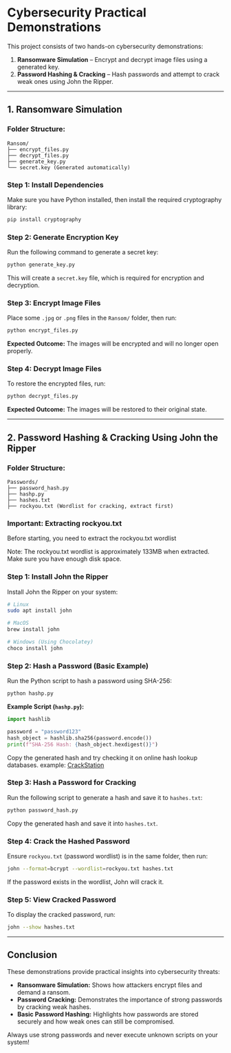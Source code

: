 # Cybersecurity Practical Demonstrations

This project consists of two hands-on cybersecurity demonstrations:
1. **Ransomware Simulation** – Encrypt and decrypt image files using a generated key.
2. **Password Hashing & Cracking** – Hash passwords and attempt to crack weak ones using John the Ripper.

---

## **1. Ransomware Simulation**

### **Folder Structure:**
```
Ransom/
├── encrypt_files.py
├── decrypt_files.py
├── generate_key.py
└── secret.key (Generated automatically)
```

### **Step 1: Install Dependencies**
Make sure you have Python installed, then install the required cryptography library:
```bash
pip install cryptography
```

### **Step 2: Generate Encryption Key**
Run the following command to generate a secret key:
```bash
python generate_key.py
```
This will create a `secret.key` file, which is required for encryption and decryption.

### **Step 3: Encrypt Image Files**
Place some `.jpg` or `.png` files in the `Ransom/` folder, then run:
```bash
python encrypt_files.py
```
**Expected Outcome:** The images will be encrypted and will no longer open properly.

### **Step 4: Decrypt Image Files**
To restore the encrypted files, run:
```bash
python decrypt_files.py
```
**Expected Outcome:** The images will be restored to their original state.

---

## **2. Password Hashing & Cracking Using John the Ripper**

### **Folder Structure:**
```
Passwords/
├── password_hash.py
├── hashp.py
├── hashes.txt
├── rockyou.txt (Wordlist for cracking, extract first)
```
### **Important: Extracting rockyou.txt**
Before starting, you need to extract the rockyou.txt wordlist

Note: The rockyou.txt wordlist is approximately 133MB when extracted. Make sure you have enough disk space.

### **Step 1: Install John the Ripper**
Install John the Ripper on your system:
```bash
# Linux
sudo apt install john

# MacOS
brew install john

# Windows (Using Chocolatey)
choco install john
```

### **Step 2: Hash a Password (Basic Example)**
Run the Python script to hash a password using SHA-256:
```bash
python hashp.py
```
**Example Script (`hashp.py`):**
```python
import hashlib

password = "password123"
hash_object = hashlib.sha256(password.encode())
print(f"SHA-256 Hash: {hash_object.hexdigest()}")
```
Copy the generated hash and try checking it on online hash lookup databases.
example: [CrackStation](https://crackstation.net/)

### **Step 3: Hash a Password for Cracking**
Run the following script to generate a hash and save it to `hashes.txt`:
```bash
python password_hash.py
```
Copy the generated hash and save it into `hashes.txt`.

### **Step 4: Crack the Hashed Password**
Ensure `rockyou.txt` (password wordlist) is in the same folder, then run:
```bash
john --format=bcrypt --wordlist=rockyou.txt hashes.txt
```
If the password exists in the wordlist, John will crack it.

### **Step 5: View Cracked Password**
To display the cracked password, run:
```bash
john --show hashes.txt
```

---

## **Conclusion**
These demonstrations provide practical insights into cybersecurity threats:
- **Ransomware Simulation:** Shows how attackers encrypt files and demand a ransom.
- **Password Cracking:** Demonstrates the importance of strong passwords by cracking weak hashes.
- **Basic Password Hashing:** Highlights how passwords are stored securely and how weak ones can still be compromised.

Always use strong passwords and never execute unknown scripts on your system!

